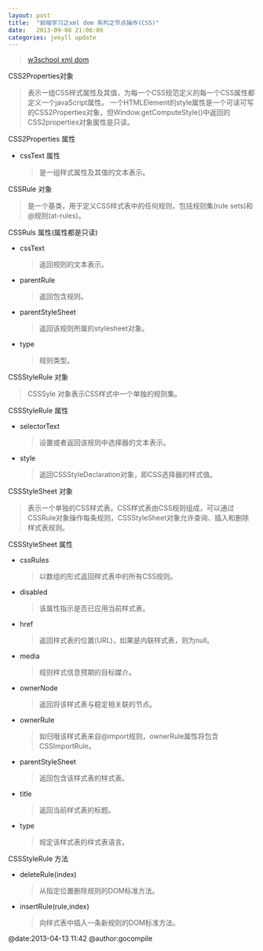 ```yaml
---
layout: post
title:  "前端学习之xml dom 系列之节点操作(CSS)"
date:   2013-09-08 21:06:09
categories: jekyll update
---
```

>[w3school xml dom](http://www.w3school.com.cn/xmldom/index.asp) 

CSS2Properties对象
> 表示一组CSS样式属性及其值，为每一个CSS规范定义的每一个CSS属性都定义一个javaScript属性。
> 一个HTMLElement的style属性是一个可读可写的CSS2Properties对象，但Window.getComputeStyle()中返回的CSS2properties对象属性是只读。

CSS2Properties 属性

* cssText 属性
  > 是一组样式属性及其值的文本表示。

CSSRule 对象
> 是一个基类，用于定义CSS样式表中的任何规则，包括规则集(rule sets)和@规则(at-rules)。

CSSRuls 属性(属性都是只读)

* cssText
  > 返回规则的文本表示。

* parentRule
  > 返回包含规则。

* parentStyleSheet
  > 返回该规则所属的stylesheet对象。

* type
  > 规则类型。

CSSStyleRule 对象
  > CSSSyle 对象表示CSS样式中一个单独的规则集。

CSSStyleRule 属性

* selectorText
  > 设置或者返回该规则中选择器的文本表示。

* style
  > 返回CSSStyleDeclaration对象，即CSS选择器的样式值。

CSSStyleSheet 对象
> 表示一个单独的CSS样式表。CSS样式表由CSS规则组成，可以通过CSSRule对象操作每条规则，CSSStyleSheet对象允许查询、插入和删除样式表规则。

CSSStyleSheet 属性

* cssRules
  > 以数组的形式返回样式表中的所有CSS规则。

* disabled
  > 该属性指示是否已应用当前样式表。

* href
  > 返回样式表的位置(URL)，如果是内联样式表，则为null。

* media
  > 规则样式信息预期的目标媒介。

* ownerNode
  > 返回将该样式表与稳定相关联的节点。

* ownerRule
  > 如归哦该样式表来自@import规则，ownerRule属性将包含CSSImportRule。

* parentStyleSheet
  > 返回包含该样式表的样式表。

* title
  > 返回当前样式表的标题。

* type 
  > 规定该样式表的样式表语言。

CSSStyleRule 方法

* deleteRule(index)
  > 从指定位置删除规则的DOM标准方法。

* insertRule(rule,index)
  > 向样式表中插入一条新规则的DOM标准方法。

@date:2013-04-13 11:42 @author:gocompile
